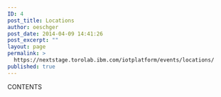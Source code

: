 ```yaml
---
ID: 4
post_title: Locations
author: oeschger
post_date: 2014-04-09 14:41:26
post_excerpt: ""
layout: page
permalink: >
  https://nextstage.torolab.ibm.com/iotplatform/events/locations/
published: true
---
```

CONTENTS